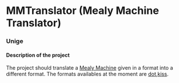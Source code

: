 # MMTranslator (Mealy Machine Translator)
### Unige
#### Description of the project
The project should translate a [Mealy Machine](https://en.wikipedia.org/wiki/Mealy_machine) given in a format into a different format. The formats availables at the moment are [dot](https://en.wikipedia.org/wiki/DOT_%28graph_description_language%29),[kiss](https://automata.cs.ru.nl/BenchmarkCircuits/Kiss).
